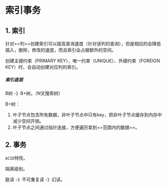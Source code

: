 # 索引事务

## 1. 索引

针对==列==创建索引可以提高查询速度（针对该列的查询），但是相应的会降低插入，删除，修改的速度，而且索引会占据额外的空间。

创建主键约束（PRIMARY KEY）、唯一约束（UNIQUE）、外键约束（FOREIGN KEY）时，会自动创建对应列的索引。  

##### 索引底层

B树 -》B+树。（N叉搜索树）

B+树：

1. 叶子节点包含所有数据，非叶子节点中只有key，把非叶子节点缓存到内存中减少空间开销。
2. 叶子节点之间通过指针连接，方便遍历拿到==范围内的数据==。 

## 2. 事务

`ACID`特性。

隔离级别。

脏读 -》不可重复读 -》幻读。